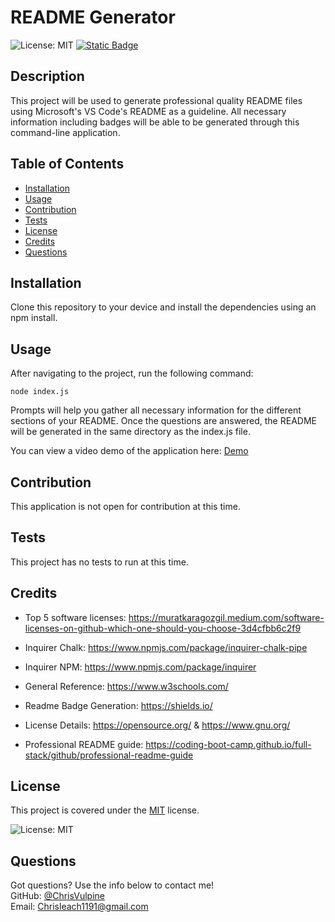 # README Generator 
  ![License: MIT](https://img.shields.io/badge/License-MIT-yellow.svg)
  [![Static Badge](https://img.shields.io/badge/Github-ChrisVulpine-darkgreen?style=flat&logo=github)](https://github.com/ChrisVulpine)

  ## Description
  This project will be used to generate professional quality README files using Microsoft's VS Code's README as a guideline. All necessary information including badges will be able to be generated through this command-line application.
  
  ## Table of Contents
  
  - [Installation](#installation)
  - [Usage](#usage)
  - [Contribution](#contribution)
  - [Tests](#tests)
  - [License](#license)
  - [Credits](#credits)
  - [Questions](#questions)
  
  ## Installation
  Clone this repository to your device and install the dependencies using an npm install.
  
  ## Usage
  After navigating to the project, run the following command: 
  ``` 
  node index.js
  ```
   Prompts will help you gather all necessary information for the different sections of your README. Once the questions are answered, the README will be generated in the same directory as the index.js file. 

   You can view a video demo of the application here: [Demo](https://drive.google.com/file/d/1nAtON41LWyHLU0ylW2voRzOuYX_QXd5w/preview)
  
  ## Contribution
  This application is not open for contribution at this time.
  
  ## Tests
  This project has no tests to run at this time.

  ## Credits
* Top 5 software licenses: https://muratkaragozgil.medium.com/software-licenses-on-github-which-one-should-you-choose-3d4cfbb6c2f9

* Inquirer Chalk: https://www.npmjs.com/package/inquirer-chalk-pipe

* Inquirer NPM: https://www.npmjs.com/package/inquirer

* General Reference: https://www.w3schools.com/

* Readme Badge Generation: https://shields.io/

* License Details: https://opensource.org/ & https://www.gnu.org/ 

* Professional README guide: https://coding-boot-camp.github.io/full-stack/github/professional-readme-guide


## License
This project is covered under the [MIT](https://opensource.org/licenses/MIT) license.

![License: MIT](https://img.shields.io/badge/License-MIT-yellow.svg)

## Questions
Got questions? Use the info below to contact me!<br>
GitHub: [@ChrisVulpine](https://github.com/ChrisVulpine/)<br>
Email: [Chrisleach1191@gmail.com](mailto:Chris1191@gmail.com)